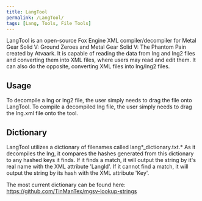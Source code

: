 ```yaml
---
title: LangTool
permalink: /LangTool/
tags: [Lang, Tools, File Tools]
---
```


LangTool is an open-source Fox Engine XML compiler/decompiler for Metal
Gear Solid V: Ground Zeroes and Metal Gear Solid V: The Phantom Pain
created by Atvaark. It is capable of reading the data from lng and lng2
files and converting them into XML files, where users may read and edit
them. It can also do the opposite, converting XML files into lng/lng2
files.

## Usage

To decompile a lng or lng2 file, the user simply needs to drag the file
onto LangTool. To compile a decompiled lng file, the user simply needs
to drag the lng.xml file onto the tool.

## Dictionary

LangTool utilizes a dictionary of filenames called
lang*_dictionary.txt.* As it decompiles the lng, it compares the hashes
generated from this dictionary to any hashed keys it finds. If it finds
a match, it will output the string by it's real name with the XML
attribute 'LangId'. If it cannot find a match, it will output the string
by its hash with the XML attribute 'Key'.

The most current dictionary can be found here:
<https://github.com/TinManTex/mgsv-lookup-strings>